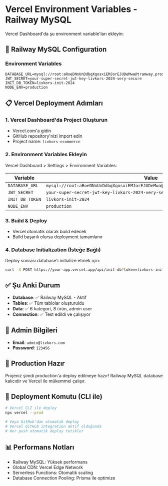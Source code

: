 # Vercel Environment Variables - Railway MySQL

Vercel Dashboard'da şu environment variable'ları ekleyin:

## 🚀 Railway MySQL Configuration

### Environment Variables

```env
DATABASE_URL=mysql://root:aRoeDNnUnDdbqXqosxiEMJorEJUDeMwa@tramway.proxy.rlwy.net:15903/railway
JWT_SECRET=your-super-secret-jwt-key-livkors-2024-very-secure
INIT_DB_TOKEN=livkors-init-2024
NODE_ENV=production
```

## 📋 Vercel Deployment Adımları

### 1. Vercel Dashboard'da Project Oluşturun
- Vercel.com'a gidin
- GitHub repository'nizi import edin
- Project name: `livkors-ecommerce`

### 2. Environment Variables Ekleyin
Vercel Dashboard > Settings > Environment Variables:

| Variable | Value |
|----------|-------|
| `DATABASE_URL` | `mysql://root:aRoeDNnUnDdbqXqosxiEMJorEJUDeMwa@tramway.proxy.rlwy.net:15903/railway` |
| `JWT_SECRET` | `your-super-secret-jwt-key-livkors-2024-very-secure` |
| `INIT_DB_TOKEN` | `livkors-init-2024` |
| `NODE_ENV` | `production` |

### 3. Build & Deploy
- Vercel otomatik olarak build edecek
- Build başarılı olursa deployment tamamlanır

### 4. Database Initialization (İsteğe Bağlı)
Deploy sonrası database'i initialize etmek için:

```bash
curl -X POST https://your-app.vercel.app/api/init-db?token=livkors-init-2024
```

## ✅ Şu Anki Durum

- **Database**: ✅ Railway MySQL - Aktif
- **Tables**: ✅ Tüm tablolar oluşturuldu
- **Data**: ✅ 6 kategori, 8 ürün, admin user
- **Connection**: ✅ Test edildi ve çalışıyor

## 🔐 Admin Bilgileri

- **Email**: `admin@livkors.com`
- **Password**: `123456`

## 🎯 Production Hazır

Projeniz şimdi production'a deploy edilmeye hazır!
Railway MySQL database kalıcıdır ve Vercel ile mükemmel çalışır.

## 🚀 Deployment Komutu (CLI ile)

```bash
# Vercel CLI ile deploy
npx vercel --prod

# Veya GitHub'dan otomatik deploy
# Vercel GitHub integration aktif olduğunda
# Her push otomatik deploy tetikler
```

## 📊 Performans Notları

- Railway MySQL: Yüksek performans
- Global CDN: Vercel Edge Network
- Serverless Functions: Otomatik scaling
- Database Connection Pooling: Prisma ile optimize 